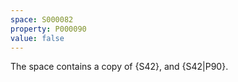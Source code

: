```yaml
---
space: S000082
property: P000090
value: false
---
```


The space contains a copy of {S42}, and {S42|P90}.
